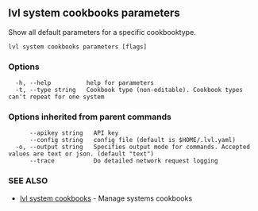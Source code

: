 ## lvl system cookbooks parameters

Show all default parameters for a specific cookbooktype.

```
lvl system cookbooks parameters [flags]
```

### Options

```
  -h, --help          help for parameters
  -t, --type string   Cookbook type (non-editable). Cookbook types can't repeat for one system
```

### Options inherited from parent commands

```
      --apikey string   API key
      --config string   config file (default is $HOME/.lvl.yaml)
  -o, --output string   Specifies output mode for commands. Accepted values are text or json. (default "text")
      --trace           Do detailed network request logging
```

### SEE ALSO

* [lvl system cookbooks](lvl_system_cookbooks.md)	 - Manage systems cookbooks


